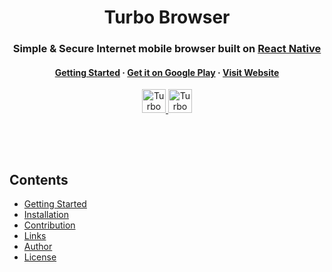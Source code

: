 <h1 align="center">
    Turbo Browser
</h1>
<h3 align="center">
   <strong>Simple</strong> &amp; <strong>Secure</strong> Internet mobile browser built on <a href="https://reactnative.dev/"><strong>React Native</strong></a>
</h3>
<h4 align="center">
  <a href="">Getting Started</a> <span> <strong>·</strong> </span> <a href="">Get it on Google Play</a> <span> <strong>·</strong> </span> <a href="">Visit Website</a>
</h4>
<p align="center">
  <a target="_blank" href="https://play.google.com/store/apps/details?id=com.turbo_infinitus">
    <img height="38px" src="https://res.cloudinary.com/dpj9ddsjf/image/upload/v1616240506/get-it-on-google-play_ncjdep.svg" alt="Turbo Browser on Google Play" />
  </a>
  <a target="_blank" href="https://turbo-browser.netlify.app/">
    <img height="38px" src="https://res.cloudinary.com/dpj9ddsjf/image/upload/v1616242244/visit-website_axucr8.svg" alt="Turbo Browser website" />
  </a>
</p>
<br>
<p>
  
</p>
<br>
<h2>
    Contents
</h2>

- [Getting Started](#-n)
- [Installation](#-n)
- [Contribution](#-n)
- [Links](#-n)
- [Author](#-n)
- [License](#-n)

